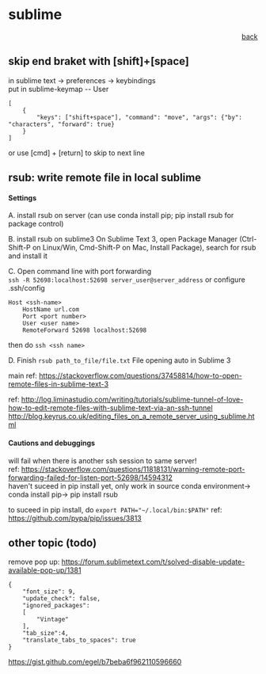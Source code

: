 # sublime
<p align="right">  
<a href="../README.md">back</a>
</p>

## skip end braket with [shift]+[space]
in sublime text -> preferences -> keybindings    
put in sublime-keymap -- User 
```
[
    {
        "keys": ["shift+space"], "command": "move", "args": {"by": "characters", "forward": true}
    }
]
```

or use [cmd] + [return] to skip to next line

## rsub: write remote file in local sublime

#### Settings
A. install rsub on server
(can use conda install pip; pip install rsub for package control)

B. install rsub on sublime3
    On Sublime Text 3, open Package Manager (Ctrl-Shift-P on Linux/Win, Cmd-Shift-P on Mac, Install Package), 
    search for rsub and install it

C. Open command line with port forwarding  
```ssh -R 52698:localhost:52698 server_user@server_address```
or configure .ssh/config 
```
Host <ssh-name>
    HostName url.com
    Port <port number>
    User <user name>
    RemoteForward 52698 localhost:52698
```
then do ```ssh <ssh name>```  

D. Finish
```rsub path_to_file/file.txt```
File opening auto in Sublime 3

main ref:
https://stackoverflow.com/questions/37458814/how-to-open-remote-files-in-sublime-text-3

ref:
http://log.liminastudio.com/writing/tutorials/sublime-tunnel-of-love-how-to-edit-remote-files-with-sublime-text-via-an-ssh-tunnel  
http://blog.keyrus.co.uk/editing_files_on_a_remote_server_using_sublime.html

#### Cautions and debuggings
will fail when there is another ssh session to same server!  
ref: https://stackoverflow.com/questions/11818131/warning-remote-port-forwarding-failed-for-listen-port-52698/14594312  
haven't suceed in pip install yet, only work in source conda environment-> conda install pip-> pip install rsub

to suceed in pip install, do ```export PATH="~/.local/bin:$PATH"```
ref: https://github.com/pypa/pip/issues/3813  




## other topic (todo)
remove pop up:
https://forum.sublimetext.com/t/solved-disable-update-available-pop-up/1381
```
{
    "font_size": 9,
    "update_check": false,
    "ignored_packages":
    [
        "Vintage"
    ],
    "tab_size":4,
    "translate_tabs_to_spaces": true
}
```

https://gist.github.com/egel/b7beba6f962110596660